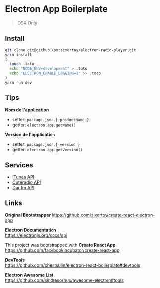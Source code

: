 # Electron App Boilerplate

> OSX Only

## Install

```bash
git clone git@github.com:sixertoy/electron-radio-player.git
yarn install
(
  touch .toto
  echo "NODE_ENV=development" > .toto
  echo "ELECTRON_ENABLE_LOGGING=1" >> .toto
)
yarn run dev
```


## Tips

**Nom de l'application**
- setter: `package.json.{ productName }`
- getter: `electron.app.getName()`

**Version de l'application**
- setter: `package.json.{ version }`
- getter: `electron.app.getVersion()`

## Services

- [iTunes API](https://affiliate.itunes.apple.com/resources/documentation/itunes-store-web-service-search-api/)
- [Cuteradio API](http://marxoft.co.uk/doc/cuteradio-api/)
- [Dar.fm API](https://docs.google.com/document/d/12HNoXI-z40QLQiSi30g2qSWb8U9YbMd4u5_jrre-YTw/edit)

## Links

**Original Bootstrapper**
https://github.com/sixertoy/create-react-electron-app

**Electron Documentation**<br>
https://electronjs.org/docs/api

This project was bootstrapped with **Create React App**<br>
https://github.com/facebookincubator/create-react-app

**DevTools**<br>
https://github.com/chentsulin/electron-react-boilerplate#devtools

**Electron Awesome List**<br>
https://github.com/sindresorhus/awesome-electron#tools
